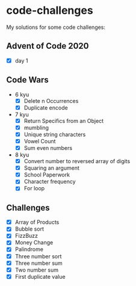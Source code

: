 # code-challenges
My solutions for some code challenges:
## Advent of Code 2020
- [x] day 1
## Code Wars
- 6 kyu
	- [x] Delete n Occurrences
	- [x] Duplicate encode
- 7 kyu
	- [x] Return Specifics from an Object
	- [x] mumbling
	- [x] Unique string characters
	- [x] Vowel Count
	- [x] Sum even numbers
- 8 kyu
	- [x] Convert number to reversed array of digits
	- [x] Squaring an argument
	- [x] School Paperwork
	- [x] Character frequency
	- [x] For loop
## Challenges
- [x] Array of Products
- [x] Bubble sort
- [x] FizzBuzz
- [x] Money Change
- [x] Palindrome
- [x] Three number sort
- [x] Three number sum
- [x] Two number sum
- [x] First duplicate value
